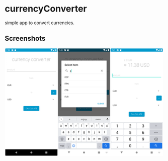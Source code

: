 # currencyConverter
simple app to convert currencies.
## Screenshots
![Screenshot 1](screenshot.png)

